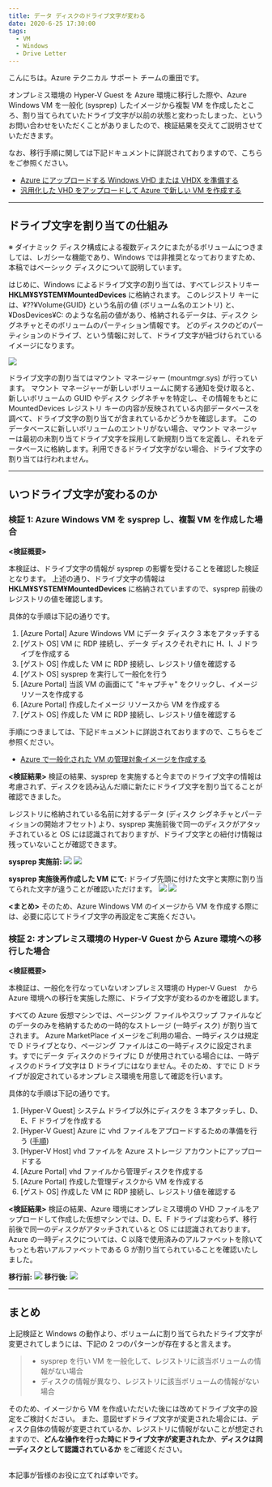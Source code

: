 ```yaml
---
title: データ ディスクのドライブ文字が変わる
date: 2020-6-25 17:30:00
tags:
  - VM
  - Windows
  - Drive Letter
---
```


こんにちは。Azure テクニカル サポート チームの重田です。

オンプレミス環境の Hyper-V Guest を Azure 環境に移行した際や、Azure Windows VM を一般化 (sysprep) したイメージから複製 VM を作成したところ、割り当てられていたドライブ文字が以前の状態と変わったしまった、というお問い合わせをいただくことがありましたので、検証結果を交えてご説明させていただきます。

<!-- more -->

なお、移行手順に関しては下記ドキュメントに詳説されておりますので、こちらをご参照ください。

- [Azure にアップロードする Windows VHD または VHDX を準備する](https://docs.microsoft.com/ja-jp/azure/virtual-machines/windows/prepare-for-upload-vhd-image)
- [汎用化した VHD をアップロードして Azure で新しい VM を作成する](https://docs.microsoft.com/ja-jp/azure/virtual-machines/windows/upload-generalized-managed)


---

## ドライブ文字を割り当ての仕組み
※ ダイナミック ディスク構成による複数ディスクにまたがるボリュームにつきましては、レガシーな機能であり、Windows では非推奨となっておりますため、本稿ではベーシック ディスクについて説明しています。

はじめに、Windows によるドライブ文字の割り当ては、すべてレジストリキー **HKLM¥SYSTEM¥MountedDevices** に格納されます。
このレジストリ キーには、¥??¥Volume{GUID} という名前の値 (ボリューム名のエントリ) と、¥DosDevices¥C: のような名前の値があり、格納されるデータは、ディスク シグネチャとそのボリュームのパーティション情報です。
どのディスクのどのパーティションのドライブ、という情報に対して、ドライブ文字が紐づけられているイメージになります。

![](./drive-letter-changed-1/registry-0.png)

ドライブ文字の割り当てはマウント マネージャー (mountmgr.sys) が行っています。
マウント マネージャーが新しいボリュームに関する通知を受け取ると、新しいボリュームの GUID やディスク シグネチャを特定し、その情報をもとに MountedDevices レジストリ キーの内容が反映されている内部データベースを調べて、ドライブ文字の割り当てが含まれているかどうかを確認します。
このデータベースに新しいボリュームのエントリがない場合、マウント マネージャーは最初の未割り当てドライブ文字を採用して新規割り当てを定義し、それをデータベースに格納します。利用できるドライブ文字がない場合、ドライブ文字の割り当ては行われません。

---

## いつドライブ文字が変わるのか

### 検証 1: Azure Windows VM を sysprep し、複製 VM を作成した場合

**<検証概要>**

本検証は、ドライブ文字の情報が sysprep の影響を受けることを確認した検証となります。
上述の通り、ドライブ文字の情報は **HKLM¥SYSTEM¥MountedDevices** に格納されていますので、sysprep 前後のレジストリの値を確認します。

具体的な手順は下記の通りです。
1. [Azure Portal] Azure Windows VM にデータ ディスク 3 本をアタッチする
2. [ゲスト OS] VM に RDP 接続し、データ ディスクそれぞれに H、I、J ドライブを作成する
3. [ゲスト OS] 作成した VM に RDP 接続し、レジストリ値を確認する
4. [ゲスト OS] sysprep を実行して一般化を行う
5. [Azure Portal] 当該 VM の画面にて "キャプチャ" をクリックし、イメージ リソースを作成する
6. [Azure Portal] 作成したイメージ リソースから VM を作成する
7. [ゲスト OS] 作成した VM に RDP 接続し、レジストリ値を確認する

手順につきましては、下記ドキュメントに詳説されておりますので、こちらをご参照ください。
- [Azure で一般化された VM の管理対象イメージを作成する](https://docs.microsoft.com/ja-jp/azure/virtual-machines/windows/capture-image-resource)


**<検証結果>**
検証の結果、sysprep を実施すると今までのドライブ文字の情報は考慮されず、ディスクを読み込んだ順に新たにドライブ文字を割り当てることが確認できました。

レジストリに格納されている名前に対するデータ (ディスク シグネチャとパーティションの開始オフセット) より、sysprep 実施前後で同一のディスクがアタッチされていると OS には認識されておりますが、ドライブ文字との紐付け情報は残っていないことが確認できます。

**sysprep 実施前:**
![](./drive-letter-changed-1/diskmanager-2.png)
![](./drive-letter-changed-1/registry-2.png)

**sysprep 実施後再作成した VM にて:**
ドライブ先頭に付けた文字と実際に割り当てられた文字が違うことが確認いただけます。
![](./drive-letter-changed-1/diskmanager-2aft.png)
![](./drive-letter-changed-1/registry-2aft.png)

**<まとめ>**
そのため、Azure Windows VM のイメージから VM を作成する際には、必要に応じてドライブ文字の再設定をご実施ください。


### 検証 2: オンプレミス環境の Hyper-V Guest から Azure 環境への移行した場合

**<検証概要>**

本検証は、一般化を行なっていないオンプレミス環境の Hyper-V Guest　から Azure 環境への移行を実施した際に、ドライブ文字が変わるのかを確認します。

すべての Azure 仮想マシンでは、ページング ファイルやスワップ ファイルなどのデータのみを格納するための一時的なストレージ (一時ディスク) が割り当てされます。
Azure MarketPlace イメージをご利用の場合、一時ディスクは規定で D ドライブとなり、ページング ファイルはこの一時ディスクに設定されます。すでにデータ ディスクのドライブに D が使用されている場合には、一時ディスクのドライブ文字は D ドライブにはなりません。そのため、すでに D ドライブが設定されているオンプレミス環境を用意して確認を行います。

具体的な手順は下記の通りです。
1. [Hyper-V Guest] システム ドライブ以外にディスクを 3 本アタッチし、D、E、F ドライブを作成する
2. [Hyper-V Guest] Azure に vhd ファイルをアプロードするための準備を行う ([手順](https://docs.microsoft.com/ja-jp/azure/virtual-machines/windows/prepare-for-upload-vhd-image))
3. [Hyper-V Host] vhd ファイルを Azure ストレージ アカウントにアップロードする
4. [Azure Portal] vhd ファイルから管理ディスクを作成する
5. [Azure Portal] 作成した管理ディスクから VM を作成する
6. [ゲスト OS] 作成した VM に RDP 接続し、レジストリ値を確認する

**<検証結果>**
検証の結果、Azure 環境にオンプレミス環境の VHD ファイルをアップロードして作成した仮想マシンでは、D、E、F ドライブは変わらず、移行前後で同一のディスクがアタッチされていると OS には認識されております。
Azure の一時ディスクについては、C 以降で使用済みのアルファベットを除いてもっとも若いアルファベットである G が割り当てられていることを確認いたしました。

**移行前:**
![](./drive-letter-changed-1/registry-1.png)
**移行後:**
![](./drive-letter-changed-1/registry-1aft.png)

---

## まとめ

上記検証と Windows の動作より、ボリュームに割り当てられたドライブ文字が変更されてしまうには、下記の 2 つのパターンが存在すると言えます。

>- sysprep を行い VM を一般化して、レジストリに該当ボリュームの情報がない場合
>- ディスクの情報が異なり、レジストリに該当ボリュームの情報がない場合

そのため、イメージから VM を作成いただいた後には改めてドライブ文字の設定をご検討ください。
また、意図せずドライブ文字が変更された場合には、ディスク自体の情報が変更されているか、レジストリに情報がないことが想定されますので、**どんな操作を行った時にドライブ文字が変更されたか**、**ディスクは同一ディスクとして認識されているか** をご確認ください。


<br>
本記事が皆様のお役に立てれば幸いです。
